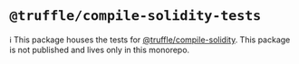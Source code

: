 # `@truffle/compile-solidity-tests`

:information_source: This package houses the tests for
[@truffle/compile-solidity](https://www.npmjs.com/package/@truffle/compile-solidity-tests). This
package is not published and lives only in this monorepo.
